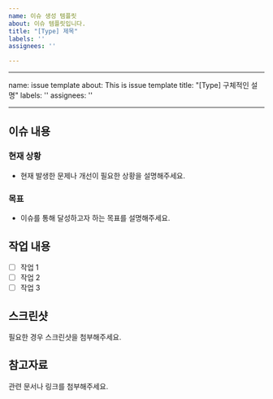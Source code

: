 ```yaml
---
name: 이슈 생성 템플릿
about: 이슈 템플릿입니다.
title: "[Type] 제목"
labels: ''
assignees: ''

---
```


---
name: issue template
about: This is issue template
title: "[Type] 구체적인 설명"
labels: ''
assignees: ''

---

## 이슈 내용
### 현재 상황
- 현재 발생한 문제나 개선이 필요한 상황을 설명해주세요.

### 목표
- 이슈를 통해 달성하고자 하는 목표를 설명해주세요.

## 작업 내용
- [ ] 작업 1
- [ ] 작업 2
- [ ] 작업 3

## 스크린샷
필요한 경우 스크린샷을 첨부해주세요.

## 참고자료
관련 문서나 링크를 첨부해주세요.
